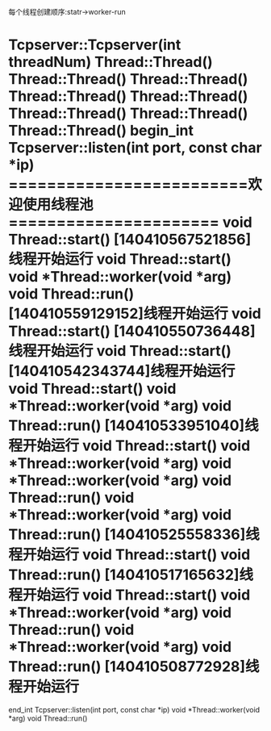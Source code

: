 每个线程创建顺序:statr->worker-run

Tcpserver::Tcpserver(int threadNum)
Thread::Thread()
Thread::Thread()
Thread::Thread()
Thread::Thread()
Thread::Thread()
Thread::Thread()
Thread::Thread()
Thread::Thread()
begin_int Tcpserver::listen(int port, const char *ip)
=========================欢迎使用线程池======================
void Thread::start()
[140410567521856]线程开始运行
void Thread::start()
void *Thread::worker(void *arg)
void Thread::run()
[140410559129152]线程开始运行
void Thread::start()
[140410550736448]线程开始运行
void Thread::start()
[140410542343744]线程开始运行
void Thread::start()
void *Thread::worker(void *arg)
void Thread::run()
[140410533951040]线程开始运行
void Thread::start()
void *Thread::worker(void *arg)
void *Thread::worker(void *arg)
void Thread::run()
void *Thread::worker(void *arg)
void Thread::run()
[140410525558336]线程开始运行
void Thread::start()
void Thread::run()
[140410517165632]线程开始运行
void Thread::start()
void *Thread::worker(void *arg)
void Thread::run()
void *Thread::worker(void *arg)
void Thread::run()
[140410508772928]线程开始运行
=============================================================
end_int Tcpserver::listen(int port, const char *ip)
void *Thread::worker(void *arg)
void Thread::run()
